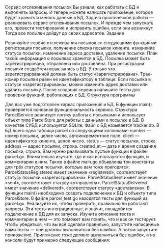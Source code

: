 Сервис отслеживания посылок
Вы узнали, как работать с БД и выполнять запросы. И теперь можете написать приложение, которое будет хранить и менять данные в БД. Задача практической работы — реализовать сервис отслеживания посылок. И прежде чем запускать его, провести тестирование и исправить ошибки, если они возникнут. Тогда все посылки дойдут до своих адресатов.
Задание

Реализуйте сервис отслеживания посылок со следующими функциями:
регистрация посылки,
получение списка посылок клиента,
изменение статуса посылки,
изменение адреса доставки,
удаление посылки.
План такой: информация о посылках хранится в БД. Посылка может быть зарегистрирована, отправлена или доставлена. При регистрации посылки создаётся новая запись в БД. У только что зарегистрированной должен быть статус «зарегистрирована». Трек-номер посылки равен её идентификатору в таблице. Если посылка в статусе «зарегистрирована», можно изменить адрес доставки или удалить посылку.
После создания сервиса напишите тесты для проверки функций, работающих с БД.
Структура программы

Для вас уже подготовлен каркас приложения и БД. В функции main() проверяется основная функциональность сервиса. Структура ParcelService реализует логику работы с посылками и использует объект типа ParcelStore для работы с данными о посылке в БД.
В качестве СУБД используется SQLite. Файл с БД называется tracker.db. В БД всего одна таблица parcel со следующими колонками:
number — номер посылки, целое число, автоинкрементное поле.
client — идентификатор клиента, целое число.
status — статус посылки, строка.
address — адрес посылки, строка.
created_at — дата и время создания посылки, строка.
Вам нужно реализовать пустые функции в файле parcel.go. Внимательно изучите, где и как используются функции, и комментарии к ним. Также в файле main.go объявлены три константы для трёх статусов посылки, которые вам тоже пригодятся:
ParcelStatusRegistered имеет значение «registered», соответствует статусу посылки «зарегистрирована».
ParcelStatusSent имеет значение «sent», соответствует статусу «отправлена».
ParcelStatusDelivered имеет значение «delivered», соответствует статусу «доставлена».
В функции main() необходимо создать подключение к БД и объекту типа ParcelStore.
В файле parcel_test.go находятся тесты для функций из parcel.go. Реализуйте их, чтобы проверить, правильно ли работают запросы. Эти тесты интеграционные, и значит, понадобится подключение к БД для их запуска. Изучите описание теста и комментарии в нём — это поможет вам понять, что и как он тестирует.
Чтобы убедиться, что вы всё сделали правильно, запустите написанные вами тесты — они должны выполниться без ошибок.
А потом запустите приложение. Приложение тоже должно выполниться без ошибок, а на консоли будут примерно следующие сообщения:
